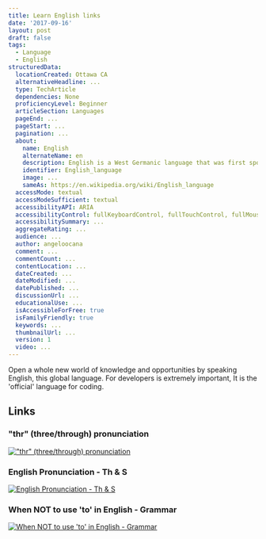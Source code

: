```yaml
---
title: Learn English links
date: '2017-09-16'
layout: post
draft: false
tags:
  - Language
  - English
structuredData:
  locationCreated: Ottawa CA
  alternativeHeadline: ...
  type: TechArticle  
  dependencies: None
  proficiencyLevel: Beginner
  articleSection: Languages
  pageEnd: ...
  pageStart: ...
  pagination: ...
  about:
    name: English
    alternateName: en
    description: English is a West Germanic language that was first spoken in early medieval England and is now a global lingua franca.
    identifier: English_language
    image: ...
    sameAs: https://en.wikipedia.org/wiki/English_language
  accessMode: textual
  accessModeSufficient: textual
  accessibilityAPI: ARIA
  accessibilityControl: fullKeyboardControl, fullTouchControl, fullMouseControl
  accessibilitySummary: ...
  aggregateRating: ...
  audience: ...
  author: angeloocana
  comment: ...
  commentCount: ...
  contentLocation: ...
  dateCreated: ...
  dateModified: ...
  datePublished: ...
  discussionUrl: ...
  educationalUse: ...
  isAccessibleForFree: true
  isFamilyFriendly: true
  keywords: ...
  thumbnailUrl: ...
  version: 1
  video: ...
---
```


Open a whole new world of knowledge and opportunities by speaking English, this global language.
For developers is extremely important, It is the 'official' language for coding.

## Links

### "thr" (three/through) pronunciation
[!["thr" (three/through) pronunciation](https://img.youtube.com/vi/K-7G4g6OSrU/0.jpg)](https://www.youtube.com/watch?v=K-7G4g6OSrU)

### English Pronunciation - Th & S
[![English Pronunciation - Th & S](https://img.youtube.com/vi/LTIGndXwCXk/0.jpg)](https://www.youtube.com/watch?v=LTIGndXwCXk)

### When NOT to use 'to' in English - Grammar
[![When NOT to use 'to' in English - Grammar](https://img.youtube.com/vi/E4OkbPN4z7o/0.jpg)](https://www.youtube.com/watch?v=E4OkbPN4z7o)

